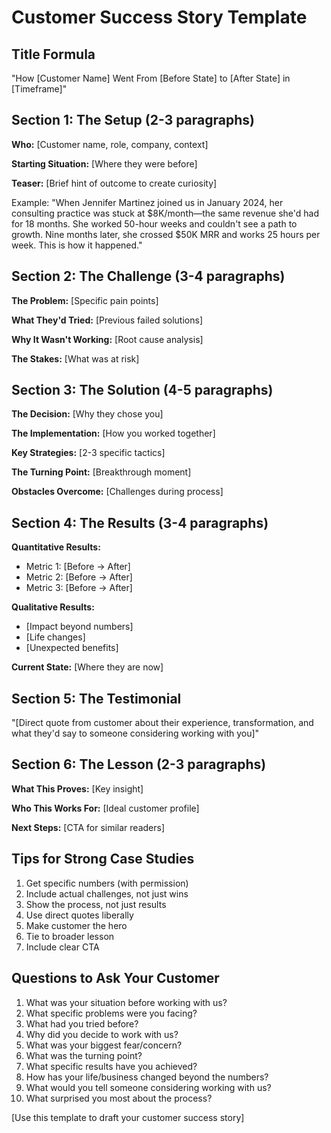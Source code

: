 # Customer Success Story Template

## Title Formula
"How [Customer Name] Went From [Before State] to [After State] in [Timeframe]"

## Section 1: The Setup (2-3 paragraphs)
**Who:** [Customer name, role, company, context]

**Starting Situation:** [Where they were before]

**Teaser:** [Brief hint of outcome to create curiosity]

Example:
"When Jennifer Martinez joined us in January 2024, her consulting practice was stuck at $8K/month—the same revenue she'd had for 18 months. She worked 50-hour weeks and couldn't see a path to growth. Nine months later, she crossed $50K MRR and works 25 hours per week. This is how it happened."

## Section 2: The Challenge (3-4 paragraphs)
**The Problem:** [Specific pain points]

**What They'd Tried:** [Previous failed solutions]

**Why It Wasn't Working:** [Root cause analysis]

**The Stakes:** [What was at risk]

## Section 3: The Solution (4-5 paragraphs)
**The Decision:** [Why they chose you]

**The Implementation:** [How you worked together]

**Key Strategies:** [2-3 specific tactics]

**The Turning Point:** [Breakthrough moment]

**Obstacles Overcome:** [Challenges during process]

## Section 4: The Results (3-4 paragraphs)
**Quantitative Results:**
- Metric 1: [Before → After]
- Metric 2: [Before → After]
- Metric 3: [Before → After]

**Qualitative Results:**
- [Impact beyond numbers]
- [Life changes]
- [Unexpected benefits]

**Current State:** [Where they are now]

## Section 5: The Testimonial
"[Direct quote from customer about their experience, transformation, and what they'd say to someone considering working with you]"

## Section 6: The Lesson (2-3 paragraphs)
**What This Proves:** [Key insight]

**Who This Works For:** [Ideal customer profile]

**Next Steps:** [CTA for similar readers]

## Tips for Strong Case Studies

1. Get specific numbers (with permission)
2. Include actual challenges, not just wins
3. Show the process, not just results
4. Use direct quotes liberally
5. Make customer the hero
6. Tie to broader lesson
7. Include clear CTA

## Questions to Ask Your Customer

1. What was your situation before working with us?
2. What specific problems were you facing?
3. What had you tried before?
4. Why did you decide to work with us?
5. What was your biggest fear/concern?
6. What was the turning point?
7. What specific results have you achieved?
8. How has your life/business changed beyond the numbers?
9. What would you tell someone considering working with us?
10. What surprised you most about the process?

[Use this template to draft your customer success story]
